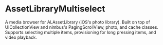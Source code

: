 AssetLibraryMultiselect
=======================

A media browser for ALAssetLibrary (iOS's photo library).  Built on top of UICollectionView and nimbus's PagingScrollView, photo, and cache classes.  Supports selecting multiple items, provisioning for long pressing items, and video playback.
